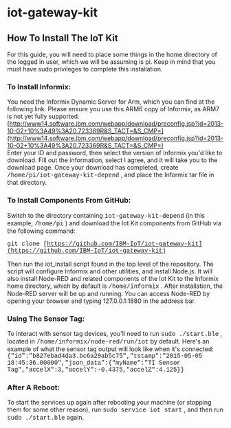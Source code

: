 # iot-gateway-kit
## How To Install The IoT Kit

For this guide, you will need to place some things in the home directory of the logged in user, which we will be assuming is pi. Keep in mind that you must have sudo privileges to complete this installation.

### To Install Informix:

You need the Informix Dynamic Server for Arm, which you can find at the following link. Please ensure you use this ARM6 copy of Informix, as ARM7 is not yet fully supported.  
 [http://www14.software.ibm.com/webapp/download/preconfig.jsp?id=2013-10-02+10%3A49%3A20.723369R&S_TACT=&S_CMP=](http://www14.software.ibm.com/webapp/download/preconfig.jsp?id=2013-10-02+10%3A49%3A20.723369R&S_TACT=&S_CMP=)  
 Enter your ID and password, then select the version of Informix you'd like to download. Fill out the information, select I agree, and it will take you to the download page. Once your download has completed, create <span style="font-family:courier new,courier,monospace;">/home/pi/iot-gateway-kit-depend</span> , and place the Informix tar file in that directory.

### To Install Components From GitHub:

Switch to the directory containing <span style="font-family:courier new,courier,monospace;">iot-gateway-kit-depend</span> (in this example, <span style="font-family:courier new,courier,monospace;">/home/pi</span> ) and download the Iot Kit components from GitHub via the following command:

<span style="font-family:courier new,courier,monospace;">git clone [https://github.com/IBM-IoT/iot-gateway-kit](https://github.com/IBM-IoT/iot-gateway-kit)</span>

Then run the iot_install script found in the top level of the repository. The script will configure Informix and other utilities, and install Node.js. It will also install Node-RED and related components of the Iot Kit to the Informix home directory, which by default is <span style="font-family:courier new,courier,monospace;">/home/informix</span> . After installation, the Node-RED server will be up and running. You can access Node-RED by opening your browser and typing 127.0.0.1:1880 in the address bar.

### Using The Sensor Tag:

To interact with sensor tag devices, you'll need to run <span style="font-family:courier new,courier,monospace;">sudo ./start.ble</span> , located in <span style="font-family:courier new,courier,monospace;">/home/informix/node-red/run/iot</span> by default. Here's an example of what the sensor tag output will look like when it's connected: <span style="font-family:courier new,courier,monospace;">{"id":"b827ebad4da3.bc6a29ab5c75","tstamp":"2015-05-05 18:45:36.00000","json_data":{"myName":"TI Sensor Tag","accelX":3,"accelY":-0.4375,"accelZ":4.125}}</span>

### After A Reboot:

To start the services up again after rebooting your machine (or stopping them for some other reason), run <span style="font-family:courier new,courier,monospace;">sudo service iot start</span> , and then run <span style="font-family:courier new,courier,monospace;">sudo ./start.ble</span>  again.
